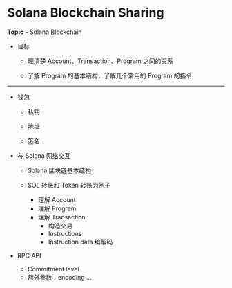 # Solana Blockchain Sharing

**Topic** - Solana Blockchain

- 目标
  
  - 理清楚 Account、Transaction、Program 之间的关系
  
  - 了解 Program 的基本结构，了解几个常用的 Program 的指令

---

- 钱包
  
  - 私钥
  
  - 地址
  
  - 签名

- 与 Solana 网络交互
  
  - Solana 区块链基本结构
  
  - SOL 转账和 Token 转账为例子
    
    - 理解 Account
    - 理解 Program
    - 理解 Transaction
      - 构造交易
      - Instructions
      - Instruction data 编解码

- RPC API
  
  - Commitment level
  - 额外参数：encoding ...